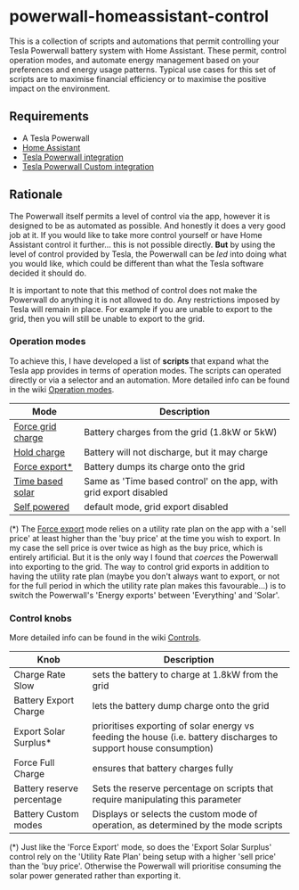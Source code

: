 # powerwall-homeassistant-control

This is a collection of scripts and automations that permit controlling your Tesla Powerwall battery system with Home Assistant. These permit, control operation modes, and automate energy management based on your preferences and energy usage patterns. Typical use cases for this set of scripts are to maximise financial efficiency or to maximise the positive impact on the environment.

## Requirements

* A Tesla Powerwall
* [Home Assistant](https://www.home-assistant.io/)
* [Tesla Powerwall integration](https://www.home-assistant.io/integrations/powerwall)
* [Tesla Powerwall Custom integration](https://github.com/alandtse/tesla)

## Rationale

The Powerwall itself permits a level of control via the app, however it is designed to be as automated as possible. And honestly it does a very good job at it. If you would like to take more control yourself or have Home Assistant control it further... this is not possible directly. **But** by using the level of control provided by Tesla, the Powerwall can be *led* into doing what you would like, which could be different than what the Tesla software decided it should do.

It is important to note that this method of control does not make the Powerwall do anything it is not allowed to do. Any restrictions imposed by Tesla will remain in place. For example if you are unable to export to the grid, then you will still be unable to export to the grid.

### Operation modes

To achieve this, I have developed a list of **scripts** that expand what the Tesla app provides in terms of operation modes. The scripts can operated directly or via a selector and an automation. More detailed info can be found in the wiki [Operation modes](../../wiki/Custom-operation-modes).

| Mode | Description |
|------|-------------|
| [Force grid charge](scripts/force_charge.yaml) | Battery charges from the grid (1.8kW or 5kW) |
| [Hold charge](scripts/hold_charge.yaml) | Battery will not discharge, but it may charge |
| [Force export\*](scripts/force_export.yaml) | Battery dumps its charge onto the grid |
| [Time based solar](scripts/time_based_solar.yaml) | Same as 'Time based control' on the app, with grid export disabled |
| [Self powered](scripts/self_powered.yaml) | default mode, grid export disabled |

(*) The [Force export](../../wiki/Custom-operation-modes#force-export) mode relies on a utility rate plan on the app with a 'sell price' at least higher than the 'buy price' at the time you wish to export. In my case the sell price is over twice as high as the buy price, which is entirely artificial. But it is the only way I found that *coerces* the Powerwall into exporting to the grid. The way to control grid exports in addition to having the utility rate plan (maybe you don't always want to export, or not for the full period in which the utility rate plan makes this favourable...) is to switch the Powerwall's 'Energy exports' between 'Everything' and 'Solar'.

### Control knobs

More detailed info can be found in the wiki [Controls](../../wiki/Controls).

| Knob | Description |
|--------|-------------|
| Charge Rate Slow | sets the battery to charge at 1.8kW from the grid |
| Battery Export Charge | lets the battery dump charge onto the grid |
| Export Solar Surplus* | prioritises exporting of solar energy vs feeding the house (i.e. battery discharges to support house consumption) |
| Force Full Charge | ensures that battery charges fully |
| Battery reserve percentage | Sets the reserve percentage on scripts that require manipulating this parameter |
| Battery Custom modes | Displays or selects the custom mode of operation, as determined by the mode scripts |

(*) Just like the 'Force Export' mode, so does the 'Export Solar Surplus' control rely on the 'Utility Rate Plan' being setup with a higher 'sell price' than the 'buy price'. Otherwise the Powerwall will prioritise consuming the solar power generated rather than exporting it.
